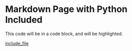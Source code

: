 # Markdown Page with Python Included

This code will be in a code block, and will be highlighted.

[include_file](../include/python.py)
